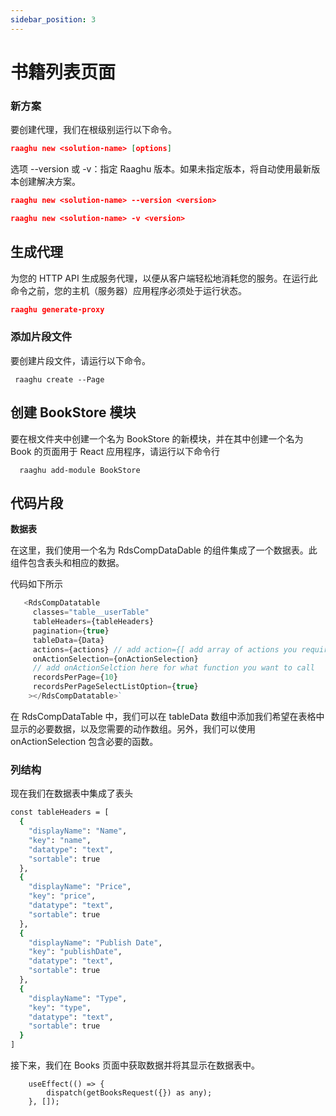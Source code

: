 ```yaml
---
sidebar_position: 3
---
```

# 书籍列表页面

### 新方案
要创建代理，我们在根级别运行以下命令。

````json
raaghu new <solution-name> [options]
````

选项
--version 或 -v：指定 Raaghu 版本。如果未指定版本，将自动使用最新版本创建解决方案。

````json
raaghu new <solution-name> --version <version>
````
````json
raaghu new <solution-name> -v <version>
````
## 生成代理

为您的 HTTP API 生成服务代理，以便从客户端轻松地消耗您的服务。在运行此命令之前，您的主机（服务器）应用程序必须处于运行状态。

````json
raaghu generate-proxy 
````


### 添加片段文件
要创建片段文件，请运行以下命令。

```shell
 raaghu create --Page
```

## 创建 BookStore 模块
要在根文件夹中创建一个名为 BookStore 的新模块，并在其中创建一个名为 Book 的页面用于 React 应用程序，请运行以下命令行

```shell
  raaghu add-module BookStore
```

## 代码片段
**数据表**

在这里，我们使用一个名为 RdsCompDataDable 的组件集成了一个数据表。此组件包含表头和相应的数据。

代码如下所示

```javascript
   <RdsCompDatatable
     classes="table__userTable"
     tableHeaders={tableHeaders}
     pagination={true}
     tableData={Data}  
     actions={actions} // add action={[ add array of actions you require]} here to have action dropdown
     onActionSelection={onActionSelection}
     // add onActionSelction here for what function you want to call
     recordsPerPage={10}
     recordsPerPageSelectListOption={true}
    ></RdsCompDatatable>`
```

在 RdsCompDataTable 中，我们可以在 tableData 数组中添加我们希望在表格中显示的必要数据，以及您需要的动作数组。另外，我们可以使用 onActionSelection 包含必要的函数。

### 列结构
现在我们在数据表中集成了表头



```bash 
const tableHeaders = [
  { 
    "displayName": "Name",
    "key": "name",
    "datatype": "text", 
    "sortable": true 
  }, 
  { 
    "displayName": "Price", 
    "key": "price", 
    "datatype": "text", 
    "sortable": true 
  }, 
  { 
    "displayName": "Publish Date", 
    "key": "publishDate", 
    "datatype": "text", 
    "sortable": true 
  }, 
  { 
    "displayName": "Type", 
    "key": "type", 
    "datatype": "text", 
    "sortable": true 
  }
]
```
接下来，我们在 Books 页面中获取数据并将其显示在数据表中。

```shell
    useEffect(() => {
        dispatch(getBooksRequest({}) as any);
    }, []);
```